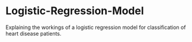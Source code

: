 # Logistic-Regression-Model
Explaining the workings of a logistic regression model for classification of heart disease patients.
